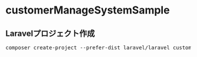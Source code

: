# customerManageSystemSample

## Laravelプロジェクト作成

<pre>
composer create-project --prefer-dist laravel/laravel customer_manage_system_sample
</pre>